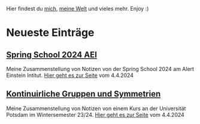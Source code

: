 
Hier findest du [mich](About_Me.md), [meine Welt](Blog.md) und vieles mehr.
Enjoy :)

# Neueste Einträge

## [Spring School 2024 AEI](Blog/Spring-school-2024.md)

Meine Zusammenstellung von Notizen von der Spring School 2024 am Alert Einstein Intitut.
[Hier geht es zur Seite](https://christiang7.github.io/Spring-School-2024/#/) vom 4.4.2024

## [Kontinuirliche Gruppen und Symmetrien](Blog/Gruppen-Symmetrie.md)

Meine Zusammenstellung von Notizen von einem Kurs an der Universität Potsdam im Wintersemester 23/24.
[Hier geht es zur Seite](https://christiang7.github.io/Kontinuierliche_Gruppen_und_ihre_Anwendungen_in_der_Quantenphysik_Unikurs/#/) vom 4.4.2024


















<div hidden>
python3 -m http.server 3000

Blog task (2)
- [ ] Foto auf die Website packen
Next (2)
Planning (2)
- [ ] einige private Dinge veröffentlichen
	- [ ] HSP Orga mit Website, vielleicht Artikel dafür
	- [ ] Vita veröffentlichen
Backlog
- [ ] Eine Suche einfügen auf Seite
	- [*] Suche eingefügt
	- [ ] Suche funktioniert nur auf der Hauptseite, findet keine Einträge auf den Unterseiten
- [ ] Blog so ähnlich gestalten wie  Nils Vu  https://nilsvu.de/
	- [ ] Masonry https://masonry.desandro.com/
- [ ] den Blog in ein Zettelkasten:1»Gedankenspeicher-Einrichtung:Digital Garden umwandeln?
	- [ ] bzw einfach kurz darüber schreiben und das mein Zettelkastensystem nicht kompatibel ist
- [ ] Blog Eintrag über die Konditionierung in beide Richtungen für das Gute und oder für das Böse
	- [ ] WEB Uhrwerk Orange (Film) - Wikipedia   https://de.wikipedia.org/wiki/Uhrwerk_Orange_(Film)
- [ ] Naturwissenschaften und Instrumentarien:2»Energieversorgung und ihre Begrenztheit
- [ ] vielleicht Streaming wie hier Über PHYSICSoh - Twitch https://www.twitch.tv/physicsoh/about PhysicsOH - YouTube  https://www.youtube.com/@PhysicsOH/videos Influencer werden für Physik
- [ ] Physik:2»Github oder ähnliche Angebote für physikalische, soziale, philosophische Probleme benutzen
- [ ] Zettelkasten:1»Gedankenspeicher-Einrichtung:Kanboard als Liste wie im Alltag zu benutzen
- [ ] einen Blog über today i learned machen
- [ ] Zettelkasten:2»Bedingungen der Freiheit
- [ ] make logo from this picture photo 2021-06-07 21-25-02.jpg with diffusion program
- [ ] Zettelkasten:1»Gedankenspeicher-Einrichtung:Entscheidungsproblem darüber mal schreiben
- [ ] Musik mit Geschichten aufschreiben, das auf dem Blog machen
- [ ] Zettelkasten:2»Interaktion mit der heutigen Welt
- [ ] Physik:2»Überall ist die Welt vorhanden
- [ ] Zettelkasten:2»Lebensformen als Plattform
- [ ] Zettelkasten:2»Aloy Klon von Horizon Forbidden West Artikel darüber schreiben
- [ ] Zettelkasten:2»Die-Welt-in-der-Dynamik-erkennen
- [ ] Zettelkasten:2»Warum die Leere zu viel Aufmerksamkeit auf sich zieht
- [ ] Zettelkasten:2»Weißes Blatt
- [ ] Zettelkasten:2»Geistiger Prozess der Verzweiflung und Zweifel
- [ ] Zettelkasten:2»Die einfachste Bewegung
- [ ] Zettelkasten:2»Erklärung zur Abneigung und Gegnerbildung
- [ ] - Artikel über Kinder und Lebensfragen in der Philosophie Philosophie:Philosophy with children.pdf
- [ ] Zettelkasten:2»Gibt es wirklich ein Schicksal, was durch höhere Mächte hervorgerufen wirdß.
- [ ] Zettelkasten:2»Erklärung zur Abneigung und Gegnerbildung
- [ ] Zettelkasten:2»Wie Umgehen mit anderen Meinungen wenn sie der Allgemeinheit schädigt
- [ ] Zettelkasten:1»Hochsensibilität:HSP alles nur Übergänger
- [ ] Idee die für einen digital Garden geeignet wären bzw Artikel können so markiert werden
	- [ ] Für meinen Blog die Scannerecke(Scannermenge) einrichten. Links die ich am Tag finde auf dem Blog veröffentlichen.
	- [ ] Für den Blog eine Quatschecke(Probierecke) einrichten. Beliebige Sachen mal ausprobieren, kein fertiges Produkt.
- [ ] Zettelkasten:2»Warum heimkehren wollenß Stargate Universe
- [ ] Philosophie:Don’t take life so seriously - Montaigne’s lessons on the inner life.pdf

</div>